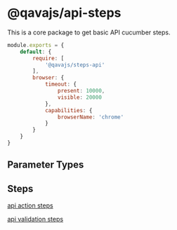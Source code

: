 # @qavajs/api-steps
This is a core package to get basic API cucumber steps.

```javascript
module.exports = {
    default: {
        require: [
            '@qavajs/steps-api'
        ],
        browser: {
            timeout: {
                present: 10000,
                visible: 20000    
            },
            capabilities: {
                browserName: 'chrome'
            }
        }
    }
}
```
## Parameter Types

## Steps
[api action steps](docs/api_action_steps.md)

[api validation steps](docs/api_validation_steps.md)

